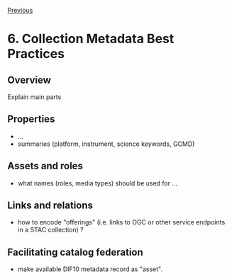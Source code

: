 [Previous](5-granule-metadata.md) 
# 6. Collection Metadata Best Practices

[//]: # (this is a comment)

## Overview
Explain main parts

## Properties

- ...
- summaries  (platform, instrument, science keywords, GCMD)

## Assets and roles

- what names (roles, media types) should be used for ...

## Links and relations

- how to encode "offerings" (i.e. links to OGC or other service endpoints in a STAC collection) ?

## Facilitating catalog federation

- make available DIF10 metadata record as "asset".
